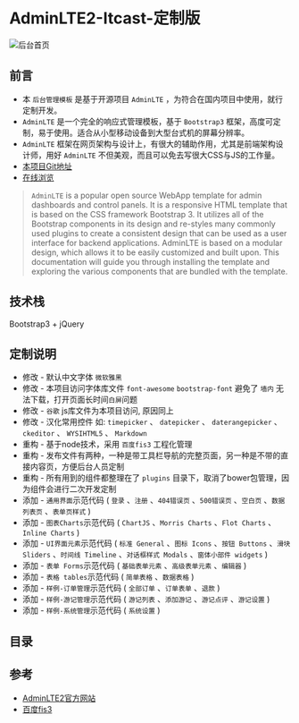 # AdminLTE2-Itcast-定制版

![后台首页](https://hans007.gitbooks.io/adminlte2-itcast/img/后台首页.png)

## 前言

- 本 `后台管理模板` 是基于开源项目 `AdminLTE` ，为符合在国内项目中使用，就行定制开发。
- `AdminLTE` 是一个完全的响应式管理模板，基于 `Bootstrap3` 框架，高度可定制，易于使用。适合从小型移动设备到大型台式机的屏幕分辨率。
- `AdminLTE` 框架在网页架构与设计上，有很大的辅助作用，尤其是前端架构设计师，用好 `AdminLTE` 不但美观，而且可以免去写很大CSS与JS的工作量。
- [本项目Git地址](http://git.oschina.net/docafe/adminlte2-itcast)
- [在线浏览](http://research.itcast.cn/adminlte2-itcast/release/dist/pages/all-admin-index.html)

> `AdminLTE` is a popular open source WebApp template for admin dashboards and control panels. It is a responsive HTML template that is based on the CSS framework Bootstrap 3. It utilizes all of the Bootstrap components in its design and re-styles many commonly used plugins to create a consistent design that can be used as a user interface for backend applications. AdminLTE is based on a modular design, which allows it to be easily customized and built upon. This documentation will guide you through installing the template and exploring the various components that are bundled with the template.

## 技术栈

Bootstrap3 + jQuery

## 定制说明

- 修改 - 默认中文字体 `微软雅黑`
- 修改 - 本项目访问字体库文件 `font-awesome` `bootstrap-font` 避免了 `墙内` 无法下载，打开页面长时间`白屏`问题
- 修改 - `谷歌` js库文件为本项目访问, 原因同上
- 修改 - 汉化常用控件 如: `timepicker` 、 `datepicker` 、 `daterangepicker` 、 `ckeditor` 、  `WYSIHTML5` 、 `Markdown`
- 重构 - 基于node技术，采用 `百度fis3` 工程化管理
- 重构 - 发布文件有两种，一种是带工具栏导航的完整页面，另一种是不带的直接内容页，方便后台人员定制
- 重构 - 所有用到的组件都整理在了 `plugins` 目录下，取消了bower包管理，因为组件会进行二次开发定制
- 添加 - `通用界面`示范代码 ( `登录` 、`注册` 、`404错误页` 、`500错误页` 、`空白页` 、`数据列表页` 、`表单页样式` )
- 添加 - `图表Charts`示范代码 ( `ChartJS` 、`Morris Charts` 、`Flot Charts` 、`Inline Charts` )
- 添加 - `UI界面元素`示范代码 ( `标准 General` 、`图标 Icons` 、`按钮 Buttons` 、`滑块 Sliders` 、`时间线 Timeline` 、`对话框样式 Modals` 、`窗体小部件 widgets` )
- 添加 - `表单 Forms`示范代码 ( `基础表单元素` 、`高级表单元素` 、`编辑器` )
- 添加 - `表格 tables`示范代码 ( `简单表格` 、`数据表格` )
- 添加 - `样例-订单管理`示范代码 ( `全部订单` 、`订单表单` 、`退款` )
- 添加 - `样例-游记管理`示范代码 ( `游记列表` 、`添加游记` 、`游记点评` 、`游记设置` )
- 添加 - `样例-系统管理`示范代码 ( `系统设置` )

## 目录

## 参考

- [AdminLTE2官方网站](https://almsaeedstudio.com/)
- [百度fis3](http://fis.baidu.com/fis3/index.html)